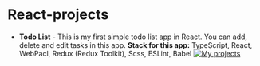 # React-projects

- **Todo List** - This is my first simple todo list app in React. You can add, delete and edit tasks in this app. **Stack for this app:** TypeScript, React, WebPacl, Redux (Redux Toolkit), Scss, ESLint, Babel [![My projects](https://img.shields.io/badge/DEPLOY-black?style=flat&logo=github&logoColor=black&labelColor=F3F3F3)](https://hauzinski.github.io/My-projects/Todo-list/)
